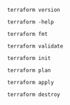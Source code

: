 ```
terraform version
```
```
terraform -help
```
```
terraform fmt
```
```
terraform validate
```
```
terraform init
```
```
terraform plan
```
```
terraform apply
```
```
terraform destroy
```
